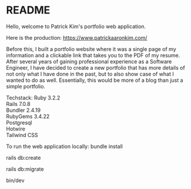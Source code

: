# README

Hello, welcome to Patrick Kim's portfolio web application.

Here is the production: https://www.patrickaaronkim.com/

Before this, I built a portfolio website where it was a single page of my information and a clickable link that takes you to the PDF of my resume. After several years of gaining professional experience as a Software Engineer, I have decided to create a new portfolio that has more details of not only what I have done in the past, but to also show case of what I wanted to do as well. Essentially, this would be more of a blog than just a simple portfolio.

Techstack:
Ruby 3.2.2<br />
Rails 7.0.8<br />
Bundler 2.4.19<br />
RubyGems 3.4.22<br />
Postgresql<br />
Hotwire<br />
Tailwind CSS

To run the web application locally:
bundle install

rails db:create

rails db:migrate

bin/dev
